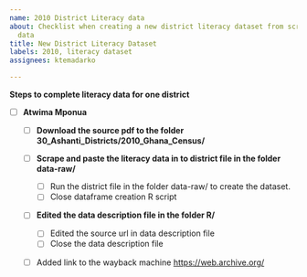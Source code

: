 ```yaml
---
name: 2010 District Literacy data
about: Checklist when creating a new district literacy dataset from scraped census
  data
title: New District Literacy Dataset
labels: 2010, literacy dataset
assignees: ktemadarko

---
```


**Steps to complete literacy data for one district**

- [ ] **Atwima Mponua**

   - [ ]  **Download the source pdf to the folder 30_Ashanti_Districts/2010_Ghana_Census/**

   - [ ] **Scrape and paste the literacy data in to district file in the folder data-raw/**
        - [ ] Run the district file in the folder data-raw/ to create the dataset.
        - [ ]  Close dataframe creation R script
        
   - [ ] **Edited the data description file in the folder R/**
        - [ ] Edited the source url in data description file
        - [ ] Close the data description file
        
   - [ ] Added link to the wayback machine https://web.archive.org/
